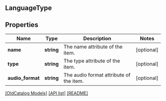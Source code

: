 ## LanguageType

## Properties

Name | Type | Description | Notes
------------ | ------------- | ------------- | -------------
**name** | **string** | The name attribute of the item. | [optional]
**type** | **string** | The type attribute of the item. | [optional]
**audio_format** | **string** | The audio format attribute of the item. | [optional]

[[OldCatalog Models]](../) [[API list]](../../Api) [[README]](../../../README.md)
